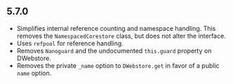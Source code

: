 ## 5.7.0
- Simplifies internal reference counting and namespace handling. This removes the `NamespacedCorestore` class, but does not alter the interface.
- Uses `refpool` for reference handling.
- Removes `Nanoguard` and the undocumented `this.guard` property on DWebstore.
- Removes the private `_name` option to `DWebstore.get` in favor of a public `name` option.
